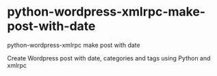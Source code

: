 # python-wordpress-xmlrpc-make-post-with-date
python-wordpress-xmlrpc make post with date


Create Wordpress post with date, categories and tags using Python and xmlrpc
